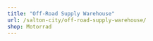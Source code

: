 ```yaml
---
title: "Off-Road Supply Warehouse"
url: /salton-city/off-road-supply-warehouse/
shop: Motorrad
---
```

